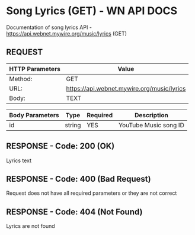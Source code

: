 # Song Lyrics (GET) - WN API DOCS

Documentation of song lyrics API - https://api.webnet.mywire.org/music/lyrics (GET)

## REQUEST

| **HTTP Parameters** | **Value**                                  |
|---------------------|--------------------------------------------|
| Method:             | GET                                        |
| URL:                | https://api.webnet.mywire.org/music/lyrics |
| Body:               | TEXT                                       |

| **Body Parameters** | **Type** | **Required** | **Description**       |
|---------------------|----------|--------------|-----------------------|
| id                  | string   | YES          | YouTube Music song ID |

## RESPONSE - Code: 200 (OK)

Lyrics text

## RESPONSE - Code: 400 (Bad Request)

Request does not have all required parameters or they are not correct

## RESPONSE - Code: 404 (Not Found)

Lyrics are not found